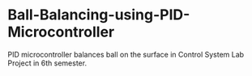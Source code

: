 # Ball-Balancing-using-PID-Microcontroller
PID microcontroller balances ball on the surface in Control System Lab Project in 6th semester.
